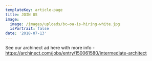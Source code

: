 ```yaml
---
templateKey: article-page
title: JOIN US
image:
  image: /images/uploads/bc—oa-is-hiring-white.jpg
  isPortrait: false
date: '2018-07-13'
---
```

See our archinect ad here with more info - https://archinect.com/jobs/entry/150061580/intermediate-architect
